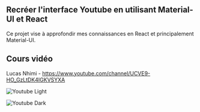 ## Recréer l'interface Youtube en utilisant Material-UI et React

Ce projet vise à approfondir mes connaissances en React et principalement Material-UI.

## Cours vidéo
Lucas Nhimi - https://www.youtube.com/channel/UCVE9-HO_GzLtDK4IGKVSYXA

![Youtube Light](../master/img/Youtube_Light.PNG)

![Youtube Dark](../master/img/Youtube_Dark.PNG)